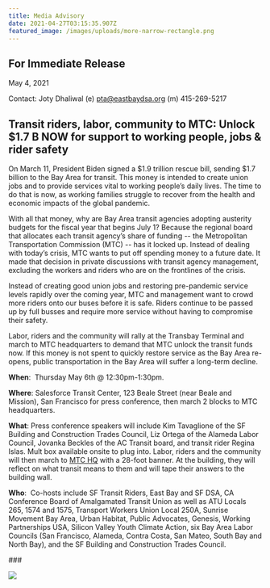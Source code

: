 ```yaml
---
title: Media Advisory
date: 2021-04-27T03:15:35.907Z
featured_image: /images/uploads/more-narrow-rectangle.png
---
```

<!--StartFragment-->

## For Immediate Release

May 4, 2021

Contact: Joty Dhaliwal (e) [pta@eastbaydsa.org](mailto:pta@eastbaydsa.org) (m) 415-269-5217

## Transit riders, labor, community to MTC: Unlock $1.7 B NOW for support to working people, jobs & rider safety

On March 11, President Biden signed a $1.9 trillion rescue bill, sending $1.7 billion to the Bay Area for transit. This money is intended to create union jobs and to provide services vital to working people’s daily lives. The time to do that is now, as working families struggle to recover from the health and economic impacts of the global pandemic.

With all that money, why are Bay Area transit agencies adopting austerity budgets for the fiscal year that begins July 1? Because the regional board that allocates each transit agency’s share of funding -- the Metropolitan Transportation Commission (MTC) -- has it locked up. Instead of dealing with today’s crisis, MTC wants to put off spending money to a future date. It made that decision in private discussions with transit agency management, excluding the workers and riders who are on the frontlines of the crisis.

Instead of creating good union jobs and restoring pre-pandemic service levels rapidly over the coming year, MTC and management want to crowd more riders onto our buses before it is safe. Riders continue to be passed up by full busses and require more service without having to compromise their safety.

Labor, riders and the community will rally at the Transbay Terminal and march to MTC headquarters to demand that MTC unlock the transit funds now. If this money is not spent to quickly restore service as the Bay Area re-opens, public transportation in the Bay Area will suffer a long-term decline.

**When**:  Thursday May 6th @ 12:30pm-1:30pm. 

**Where**: Salesforce Transit Center, 123 Beale Street (near Beale and Mission), San Francisco for press conference, then march 2 blocks to MTC headquarters.

**What**: Press conference speakers will include Kim Tavaglione of the SF Building and Construction Trades Council, Liz Ortega of the Alameda Labor Council, Jovanka Beckles of the AC Transit board, and transit rider Regina Islas. Mult box available onsite to plug into. Labor, riders and the community will then march to [MTC HQ](https://www.google.com/maps/@37.7879997,-122.3919422,3a,75y,124.88h,82.44t/data=!3m7!1e1!3m5!1s8tOyoZhjCby23sZm83HkdQ!2e0!6shttps:%2F%2Fstreetviewpixels-pa.googleapis.com%2Fv1%2Fthumbnail%3Fpanoid%3D8tOyoZhjCby23sZm83HkdQ%26cb_client%3Dmaps_sv.tactile.gps%26w%3D203%26h%3D100%26yaw%3D224.81616%26pitch%3D0%26thumbfov%3D100!7i16384!8i8192) with a 28-foot banner. At the building, they will reflect on what transit means to them and will tape their answers to the building wall.

**Who**:  Co-hosts include SF Transit Riders, East Bay and SF DSA, CA Conference Board of Amalgamated Transit Union as well as ATU Locals 265, 1574 and 1575, Transport Workers Union Local 250A, Sunrise Movement Bay Area, Urban Habitat, Public Advocates, Genesis, Working Partnerships USA, Silicon Valley Youth Climate Action, six Bay Area Labor Councils (San Francisco, Alameda, Contra Costa, San Mateo, South Bay and North Bay), and the SF Building and Construction Trades Council.

\###

<!--EndFragment-->

![](/images/uploads/hey-mtc-event-flyer.png)

<!--EndFragment-->